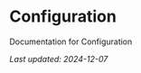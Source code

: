 <!-- markdownlint-disable MD013 line-length -->

# Configuration

Documentation for Configuration

*Last updated: 2024-12-07*

